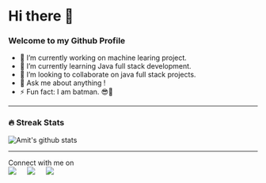 # Hi there 👋
### Welcome to my Github Profile



<!--
**Amit-1001/Amit-1001** is a ✨ _special_ ✨ repository because its `README.md` (this file) appears on your GitHub profile.

Here are some ideas to get you started:
-->

- 🔭 I’m currently working on machine learing project.
- 🌱 I’m currently learning Java full stack development.
- 👯 I’m looking to collaborate on java full stack projects.
- 💬 Ask me about anything !
- ⚡ Fun fact: I am batman. 😎🦇 

<hr>

### 🔥 Streak Stats
![Amit's github stats](https://github-readme-stats.vercel.app/api?username=Amit-1001&show_icons=true&theme=tokyonight)

<hr>


<p>Connect with me on
<br>	
<a target="_blank" href="https://www.linkedin.com/in/amit-nitnaware/"><img src="https://img.shields.io/badge/-LinkedIn-0077B5?style=for-the-badge&logo=Linkedin&logoColor=white"></img></a>
&emsp;
<a target="_blank" href="mailto:amit.nitnaware03@gmail.com"
><img src="https://img.shields.io/badge/-Gmail-D14836?style=for-the-badge&logo=Gmail&logoColor=white"></img></a>
&emsp;
<a target="_blank" href="https://twitter.com/its_Amit10100"><img src="https://img.shields.io/badge/-Twitter-1DA1F2?style=for-the-badge&logo=Twitter&logoColor=white"></img></a>
&emsp;

<br>
</p>
